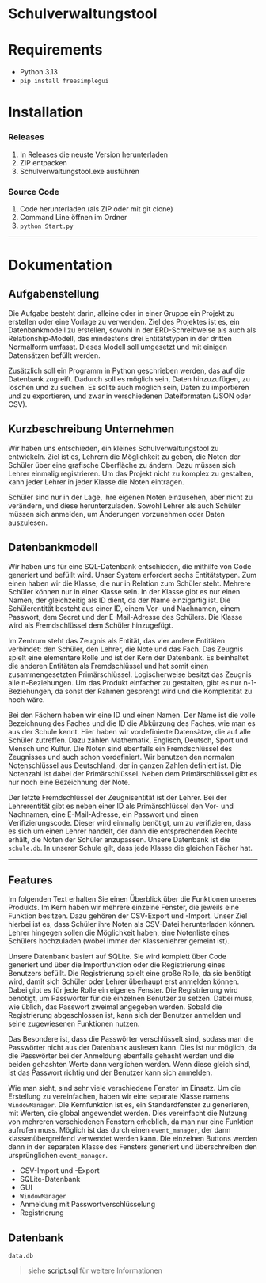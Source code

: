 # Schulverwaltungstool

# Requirements

- Python 3.13
- ```pip install freesimplegui```

# Installation

### Releases
1. In [Releases](https://github.com/flashifloosh/L2_PK1_PythonDB/releases) die neuste Version herunterladen
2. ZIP entpacken
3. Schulverwaltungstool.exe ausführen


### Source Code

1. Code herunterladen (als ZIP oder mit git clone)
2. Command Line öffnen im Ordner
3. ```python Start.py```



---

# Dokumentation

## Aufgabenstellung

Die Aufgabe besteht darin, alleine oder in einer Gruppe ein Projekt zu erstellen oder eine Vorlage zu verwenden. Ziel
des Projektes ist es, ein Datenbankmodell zu erstellen, sowohl in der ERD-Schreibweise als auch als Relationship-Modell,
das mindestens drei Entitätstypen in der dritten Normalform umfasst. Dieses Modell soll umgesetzt und mit einigen
Datensätzen befüllt werden.

Zusätzlich soll ein Programm in Python geschrieben werden, das auf die Datenbank zugreift. Dadurch soll es möglich sein,
Daten hinzuzufügen, zu löschen und zu suchen. Es sollte auch möglich sein, Daten zu importieren und zu exportieren, und
zwar in verschiedenen Dateiformaten (JSON oder CSV).

## Kurzbeschreibung Unternehmen

Wir haben uns entschieden, ein kleines Schulverwaltungstool zu entwickeln. Ziel ist es, Lehrern die Möglichkeit zu
geben, die Noten der Schüler über eine grafische Oberfläche zu ändern. Dazu müssen sich Lehrer einmalig registrieren. Um
das Projekt nicht zu komplex zu gestalten, kann jeder Lehrer in jeder Klasse die Noten eintragen.

Schüler sind nur in der Lage, ihre eigenen Noten einzusehen, aber nicht zu verändern, und diese herunterzuladen. Sowohl
Lehrer als auch Schüler müssen sich anmelden, um Änderungen vorzunehmen oder Daten auszulesen.

## Datenbankmodell

Wir haben uns für eine SQL-Datenbank entschieden, die mithilfe von Code generiert und befüllt wird. Unser System
erfordert sechs Entitätstypen. Zum einen haben wir die Klasse, die nur in Relation zum Schüler steht. Mehrere Schüler
können nur in einer Klasse sein. In der Klasse gibt es nur einen Namen, der gleichzeitig als ID dient, da der Name
einzigartig ist. Die Schülerentität besteht aus einer ID, einem Vor- und Nachnamen, einem Passwort, dem Secret und der
E-Mail-Adresse des Schülers. Die Klasse wird als Fremdschlüssel dem Schüler hinzugefügt.

Im Zentrum steht das Zeugnis als Entität, das vier andere Entitäten verbindet: den Schüler, den Lehrer, die Note und das
Fach. Das Zeugnis spielt eine elementare Rolle und ist der Kern der Datenbank. Es beinhaltet die anderen Entitäten als
Fremdschlüssel und hat somit einen zusammengesetzten Primärschlüssel. Logischerweise besitzt das Zeugnis alle
n-Beziehungen. Um das Produkt einfacher zu gestalten, gibt es nur n-1-Beziehungen, da sonst der Rahmen gesprengt wird
und die Komplexität zu hoch wäre.

Bei den Fächern haben wir eine ID und einen Namen. Der Name ist die volle Bezeichnung des Faches und die ID die
Abkürzung des Faches, wie man es aus der Schule kennt. Hier haben wir vordefinierte Datensätze, die auf alle Schüler
zutreffen. Dazu zählen Mathematik, Englisch, Deutsch, Sport und Mensch und Kultur. Die Noten sind ebenfalls ein
Fremdschlüssel des Zeugnisses und auch schon vordefiniert. Wir benutzen den normalen Notenschlüssel aus Deutschland, der
in ganzen Zahlen definiert ist. Die Notenzahl ist dabei der Primärschlüssel. Neben dem Primärschlüssel gibt es nur noch
eine Bezeichnung der Note.

Der letzte Fremdschlüssel der Zeugnisentität ist der Lehrer. Bei der Lehrerentität gibt es neben einer ID als
Primärschlüssel den Vor- und Nachnamen, eine E-Mail-Adresse, ein Passwort und einen Verifizierungscode. Dieser wird
einmalig benötigt, um zu verifizieren, dass es sich um einen Lehrer handelt, der dann die entsprechenden Rechte erhält,
die Noten der Schüler anzupassen. Unsere Datenbank ist die `schule.db`. In unserer Schule gilt, dass jede Klasse die
gleichen Fächer hat.

---

## Features

Im folgenden Text erhalten Sie einen Überblick über die Funktionen unseres Produkts. Im Kern haben wir mehrere einzelne
Fenster, die jeweils eine Funktion besitzen. Dazu gehören der CSV-Export und -Import. Unser Ziel hierbei ist es, dass
Schüler ihre Noten als CSV-Datei herunterladen können. Lehrer hingegen sollen die Möglichkeit haben, eine Notenliste
eines Schülers hochzuladen (wobei immer der Klassenlehrer gemeint ist).

Unsere Datenbank basiert auf SQLite. Sie wird komplett über Code generiert und über die Importfunktion oder die
Registrierung eines Benutzers befüllt. Die Registrierung spielt eine große Rolle, da sie benötigt wird, damit sich
Schüler oder Lehrer überhaupt erst anmelden können. Dabei gibt es für jede Rolle ein eigenes Fenster. Die Registrierung
wird benötigt, um Passwörter für die einzelnen Benutzer zu setzen. Dabei muss, wie üblich, das Passwort zweimal
angegeben werden. Sobald die Registrierung abgeschlossen ist, kann sich der Benutzer anmelden und seine zugewiesenen
Funktionen nutzen.

Das Besondere ist, dass die Passwörter verschlüsselt sind, sodass man die Passwörter nicht aus der Datenbank auslesen
kann. Dies ist nur möglich, da die Passwörter bei der Anmeldung ebenfalls gehasht werden und die beiden gehashten Werte
dann verglichen werden. Wenn diese gleich sind, ist das Passwort richtig und der Benutzer kann sich anmelden.

Wie man sieht, sind sehr viele verschiedene Fenster im Einsatz. Um die Erstellung zu vereinfachen, haben wir eine
separate Klasse namens `WindowManager`. Die Kernfunktion ist es, ein Standardfenster zu generieren, mit Werten, die
global
angewendet werden. Dies vereinfacht die Nutzung von mehreren verschiedenen Fenstern erheblich, da man nur eine Funktion
aufrufen muss. Möglich ist das durch einen `event_manager`, der dann klassenübergreifend verwendet werden kann. Die
einzelnen Buttons werden dann in der separaten Klasse des Fensters generiert und überschreiben den ursprünglichen
`event_manager`.

- CSV-Import und -Export
- SQLite-Datenbank
- GUI
- `WindowManager`
- Anmeldung mit Passwortverschlüsselung
- Registrierung

## Datenbank

`data.db`

> siehe [script.sql](https://github.com/flashifloosh/L2_PK1_PythonDB/blob/main/database_util/script.sql) für weitere
> Informationen
